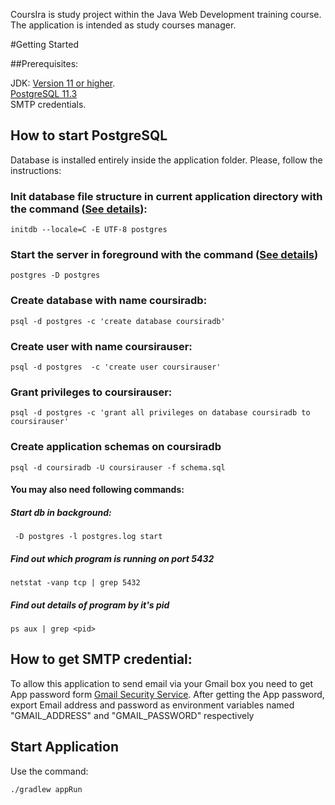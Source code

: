 CoursIra is study project within the Java Web Development training course. The application is intended as study courses manager. 

#Getting Started

##Prerequisites:

JDK: [Version 11 or higher](https://openjdk.java.net).\
[PostgreSQL 11.3](https://www.postgresql.org) \
SMTP credentials.

## How to start PostgreSQL 

Database is installed entirely inside the application folder. 
Please, follow the instructions:

### Init database file structure in current application directory with the command ([See details](https://www.postgresql.org/docs/11/app-initdb.html)):
```
initdb --locale=C -E UTF-8 postgres
```

### Start the server in foreground with the command ([See details](https://www.postgresql.org/docs/11/app-postgres.html))
```
postgres -D postgres
```

### Create database with name coursiradb: 
```
psql -d postgres -c 'create database coursiradb'
```

### Create user with name coursirauser: 
```
psql -d postgres  -c 'create user coursirauser'
```

### Grant privileges to coursirauser: 
```
psql -d postgres -c 'grant all privileges on database coursiradb to coursirauser'
```

### Create application schemas on coursiradb  
```
psql -d coursiradb -U coursirauser -f schema.sql
``` 

#### You may also need following commands:
##### Start db in background:
```
 -D postgres -l postgres.log start
```

##### Find out which program is running on port 5432
```
netstat -vanp tcp | grep 5432
```

##### Find out details of program by it's pid
```
ps aux | grep <pid>
```
## How to get SMTP credential:
To allow this application to send email via your Gmail box you need to get App password form [Gmail Security Service](https://support.google.com/accounts/answer/185833?p=InvalidSecondFactor).
After getting the App password, export Email address and password as environment variables named "GMAIL_ADDRESS" and "GMAIL_PASSWORD"  respectively   

## Start Application
Use the command:
```
./gradlew appRun
```
 

